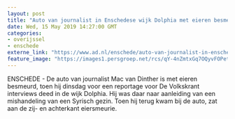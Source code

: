 ```yaml
---
layout: post
title: "Auto van journalist in Enschedese wijk Dolphia met eieren besmeurd"
date: Wed, 15 May 2019 14:27:00 GMT
categories: 
- overijssel 
- enschede 
externe_link: "https://www.ad.nl/enschede/auto-van-journalist-in-enschedese-wijk-dolphia-met-eieren-besmeurd~ac2bdb43/"
feature_image: "https://images1.persgroep.net/rcs/qY-4nZmtxGq7OQyvFOPetPsgP0g/diocontent/148441472/_fitwidth/400/?appId=21791a8992982cd8da851550a453bd7f&quality=0.7"
---
```


ENSCHEDE - De auto van journalist Mac van Dinther is met eieren besmeurd, toen hij dinsdag voor een reportage voor De Volkskrant interviews deed in de wijk Dolphia. Hij was daar naar aanleiding van een mishandeling van een Syrisch gezin. Toen hij terug kwam bij de auto, zat aan de zij- en achterkant eiersmeurie.
